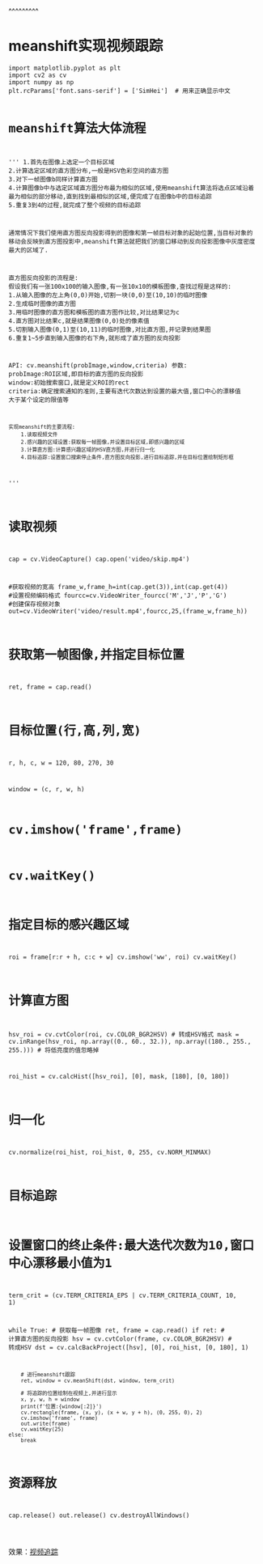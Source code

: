 
<BlogInfo title="OpenCV实现视频中目标的跟踪" author="白日梦想猿" pv=0 read_times=0 pre_cost_time=106 category="图像处理" tag_list="['OpenCV', '视频处理', '目标跟踪']" create_time="2021.08.17 09:08:21.255557" update_time="2023.08.29 13:19:16.048436" />

^^^^^^^^^
<h1 id="meanshift实现视频跟踪">meanshift实现视频跟踪</h1>
<pre><code class="language-python">import matplotlib.pyplot as plt
import cv2 as cv
import numpy as np
plt.rcParams['font.sans-serif'] = ['SimHei']  # 用来正确显示中文

# meanshift算法大体流程
'''
1.首先在图像上选定一个目标区域
2.计算选定区域的直方图分布,一般是HSV色彩空间的直方图
3.对下一帧图像b同样计算直方图
4.计算图像b中与选定区域直方图分布最为相似的区域,使用meanshift算法将选点区域沿着
  最为相似的部分移动,直到找到最相似的区域,便完成了在图像b中的目标追踪
5.重复3到4的过程,就完成了整个视频的目标追踪

通常情况下我们使用直方图反向投影得到的图像和第一帧目标对象的起始位置,当目标对象的
移动会反映到直方图投影中,meanshift算法就把我们的窗口移动到反向投影图像中灰度密度
最大的区域了.


直方图反向投影的流程是:
    假设我们有一张100x100的输入图像,有一张10x10的模板图像,查找过程是这样的:
        1.从输入图像的左上角(0,0)开始,切割一块(0,0)至(10,10)的临时图像
        2.生成临时图像的直方图
        3.用临时图像的直方图和模板图的直方图作比较,对比结果记为c
        4.直方图对比结果c,就是结果图像(0,0)处的像素值
        5.切割输入图像(0,1)至(10,11)的临时图像,对比直方图,并记录到结果图
        6.重复1~5步直到输入图像的右下角,就形成了直方图的反向投影

API:
    cv.meanshift(probImage,window,criteria)
    参数:
        probImage:ROI区域,即目标的直方图的反向投影
        window:初始搜索窗口,就是定义ROI的rect
        criteria:确定搜索通知的准则,主要有迭代次数达到设置的最大值,窗口中心的漂移值
                大于某个设定的限值等

    实现meanshift的主要流程:
        1.读取视频文件
        2.感兴趣的区域设置:获取每一帧图像,并设置目标区域,即感兴趣的区域
        3.计算直方图:计算感兴趣区域的HSV直方图,并进行归一化
        4.目标追踪:设置窗口搜索停止条件,直方图反向投影,进行目标追踪,并在目标位置绘制矩形框
      
'''

# 读取视频
cap = cv.VideoCapture()
cap.open('video/skip.mp4')


#获取视频的宽高
frame_w,frame_h=int(cap.get(3)),int(cap.get(4))
#设置视频编码格式
fourcc=cv.VideoWriter_fourcc('M','J','P','G')
#创建保存视频对象
out=cv.VideoWriter('video/result.mp4',fourcc,25,(frame_w,frame_h))

# 获取第一帧图像,并指定目标位置
ret, frame = cap.read()

# 目标位置(行,高,列,宽)
r, h, c, w = 120, 80, 270, 30

window = (c, r, w, h)
# cv.imshow('frame',frame)
# cv.waitKey()
# 指定目标的感兴趣区域
roi = frame[r:r + h, c:c + w]
cv.imshow('ww', roi)
cv.waitKey()

# 计算直方图
hsv_roi = cv.cvtColor(roi, cv.COLOR_BGR2HSV)  # 转成HSV格式
mask = cv.inRange(hsv_roi, np.array((0., 60., 32.)), np.array((180., 255., 255.)))  # 将低亮度的值忽略掉

roi_hist = cv.calcHist([hsv_roi], [0], mask, [180], [0, 180])

# 归一化
cv.normalize(roi_hist, roi_hist, 0, 255, cv.NORM_MINMAX)

# 目标追踪
# 设置窗口的终止条件:最大迭代次数为10,窗口中心漂移最小值为1
term_crit = (cv.TERM_CRITERIA_EPS | cv.TERM_CRITERIA_COUNT, 10, 1)

while True:
    # 获取每一帧图像
    ret, frame = cap.read()
    if ret:
        # 计算直方图的反向投影
        hsv = cv.cvtColor(frame, cv.COLOR_BGR2HSV)  # 转成HSV
        dst = cv.calcBackProject([hsv], [0], roi_hist, [0, 180], 1)

        # 进行meanshift跟踪
        ret, window = cv.meanShift(dst, window, term_crit)

        # 将追踪的位置绘制在视频上,并进行显示
        x, y, w, h = window
        print(f'位置:{window[:2]}')
        cv.rectangle(frame, (x, y), (x + w, y + h), (0, 255, 0), 2)
        cv.imshow('frame', frame)
        out.write(frame)
        cv.waitKey(25)
    else:
        break

# 资源释放
cap.release()
out.release()
cv.destroyAllWindows()

</code></pre>
<p>效果：<a href="https://www.bilibili.com/video/BV1sA411A7BB/?share_source=copy_web">视频追踪</a></p>

